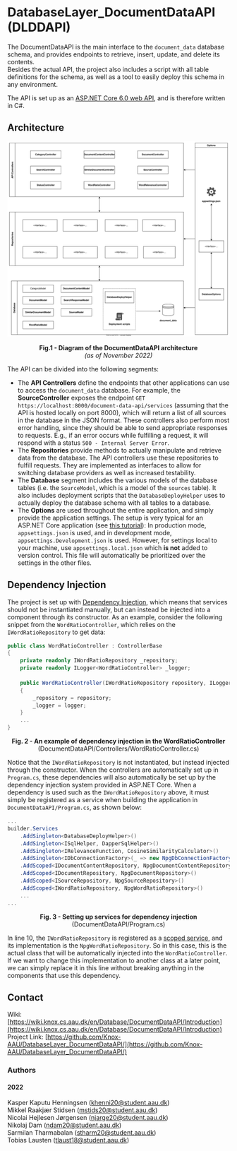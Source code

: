 # DatabaseLayer_DocumentDataAPI (DLDDAPI)
<!-- DESCRIPTION -->
The DocumentDataAPI is the main interface to the `document_data` database schema, and provides endpoints to retrieve,
insert, update, and delete its contents. \
Besides the actual API, the project also includes a script with all table
definitions for the schema, as well as a tool to easily deploy this schema in any environment.

The API is set up as an [ASP.NET Core 6.0 web API](https://learn.microsoft.com/en-us/aspnet/core/tutorials/first-web-api?view=aspnetcore-6.0&tabs=visual-studio), and is therefore written in C#.

## Architecture

![](./.github/images/architecture.svg)
<p style="text-align: center;"><b>Fig.1 - Diagram of the DocumentDataAPI architecture</b><br><i>(as of November 2022)</i></p>

The API can be divided into the following segments:

- The **API Controllers** define the endpoints that other applications can use to access the `document_data` database. For example, the **SourceController** exposes the endpoint `GET https://localhost:8000/document-data-api/services` (assuming that the API is hosted locally on port 8000), which will return a list of all sources in the database in the JSON format. These controllers also perform most error handling, since they should be able to send appropriate responses to requests. E.g., if an error occurs while fulfilling a request, it will respond with a status `500 - Internal Server Error`.
- The **Repositories** provide methods to actually manipulate and retrieve data from the database. The API controllers use these repositories to fulfill requests. They are implemented as interfaces to allow for switching database providers as well as increased testability.
- The **Database** segment includes the various models of the database tables (i.e. the `SourceModel`, which is a model of the `sources` table). It also includes deployment scripts that the `DatabaseDeployHelper` uses to actually deploy the database schema with all tables to a database.
- The **Options** are used throughout the entire application, and simply provide the application settings. The setup is very typical for an ASP.NET Core application (see [this tutorial](https://learn.microsoft.com/en-us/aspnet/core/fundamentals/configuration/?view=aspnetcore-6.0)): In production mode, `appsettings.json` is used, and in development mode, `appsettings.Development.json` is used. However, for settings local to your machine, use `appsettings.local.json` which **is not** added to version control. This file will automatically be prioritized over the settings in the other files.

## Dependency Injection
The project is set up with [Dependency Injection](https://learn.microsoft.com/en-us/aspnet/core/fundamentals/dependency-injection?view=aspnetcore-6.0), which means that services should not be instantiated manually, but can instead be injected into a component through its constructor. As an example, consider the following snippet from the `WordRatioController`, which relies on the `IWordRatioRepository` to get data:
``` csharp
public class WordRatioController : ControllerBase
{
    private readonly IWordRatioRepository _repository;
    private readonly ILogger<WordRatioController> _logger;

    public WordRatioController(IWordRatioRepository repository, ILogger<WordRatioController> logger)
    {
        _repository = repository;
        _logger = logger;
    }
    ...
}
```
<p style="text-align: center;"><b>Fig. 2 - An example of dependency injection in the WordRatioController</b><br>(DocumentDataAPI/Controllers/WordRatioController.cs)</p>

Notice that the `IWordRatioRepository` is not instantiated, but instead injected through the constructor. When the controllers are automatically set up in `Program.cs`, these dependencies will also automatically be set up by the dependency injection system provided in ASP.NET Core. When a dependency is used such as the `IWordRatioRepository` above, it must simply be registered as a service when building the application in `DocumentDataAPI/Program.cs`, as shown below:

``` csharp
...
builder.Services
    .AddSingleton<DatabaseDeployHelper>()
    .AddSingleton<ISqlHelper, DapperSqlHelper>()
    .AddSingleton<IRelevanceFunction, CosineSimilarityCalculator>()
    .AddSingleton<IDbConnectionFactory>(_ => new NpgDbConnectionFactory(databaseOptions.ConnectionString))
    .AddScoped<IDocumentContentRepository, NpgDocumentContentRepository>()
    .AddScoped<IDocumentRepository, NpgDocumentRepository>()
    .AddScoped<ISourceRepository, NpgSourceRepository>()
    .AddScoped<IWordRatioRepository, NpgWordRatioRepository>()
    ...
...
```
<p style="text-align: center;"><b>Fig. 3 - Setting up services for dependency injection</b><br>(DocumentDataAPI/Program.cs)</p>

In line 10, the `IWordRatioRepository` is registered as a [scoped service](https://learn.microsoft.com/en-us/aspnet/core/fundamentals/dependency-injection?view=aspnetcore-6.0#service-lifetimes), and its implementation is the `NpgWordRatioRepository`. So in this case, this is the actual class that will be automatically injected into the `WordRatioController`. If we want to change this implementation to another class at a later point, we can simply replace it in this line without breaking anything in the components that use this dependency.

<!-- CONTACT -->
## Contact

Wiki: [https://wiki.knox.cs.aau.dk/en/Database/DocumentDataAPI/Introduction](https://wiki.knox.cs.aau.dk/en/Database/DocumentDataAPI/Introduction) \
Project Link: [https://github.com/Knox-AAU/DatabaseLayer_DocumentDataAPI/](https://github.com/Knox-AAU/DatabaseLayer_DocumentDataAPI/)

<!-- AUTHORS -->
### Authors
#### 2022
Kasper Kaputu Henningsen (khenni20@student.aau.dk) \
Mikkel Raakjær Stidsen (mstids20@student.aau.dk) \
Nicolai Hejlesen Jørgensen (njarge20@student.aau.dk) \
Nikolaj Dam (ndam20@student.aau.dk) \
Sarmilan Tharmabalan (stharm20@student.aau.dk) \
Tobias Lausten (tlaust18@student.aau.dk)